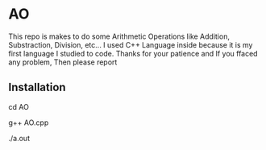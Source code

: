 # AO
This repo is makes to do some Arithmetic Operations like Addition, Substraction, Division, etc... I used C++ Language inside because it is my first language I studied to code. Thanks for your patience and If you ffaced any problem, Then please report


Installation
------------

cd AO


g++ AO.cpp



./a.out
